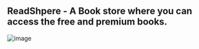 ## ReadShpere - A Book store where you can access the free and premium books.

![image](https://github.com/user-attachments/assets/2b875c38-87dd-423e-b7b9-ab6fcf8daa3e)
